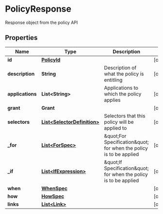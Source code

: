 

# PolicyResponse

Response object from the policy API

## Properties

Name | Type | Description | Notes
------------ | ------------- | ------------- | -------------
**id** | [**PolicyId**](PolicyId.md) |  |  [optional]
**description** | **String** | Description of what the policy is entitling |  [optional]
**applications** | **List&lt;String&gt;** | Applications to which the policy applies |  [optional]
**grant** | **Grant** |  |  [optional]
**selectors** | [**List&lt;SelectorDefinition&gt;**](SelectorDefinition.md) | Selectors that this policy will be applied to |  [optional]
**_for** | [**List&lt;ForSpec&gt;**](ForSpec.md) | \&quot;For Specification\&quot; for when the policy is to be applied |  [optional]
**_if** | [**List&lt;IfExpression&gt;**](IfExpression.md) | \&quot;If Specification\&quot; for when the policy is to be applied |  [optional]
**when** | [**WhenSpec**](WhenSpec.md) |  |  [optional]
**how** | [**HowSpec**](HowSpec.md) |  |  [optional]
**links** | [**List&lt;Link&gt;**](Link.md) |  |  [optional]




